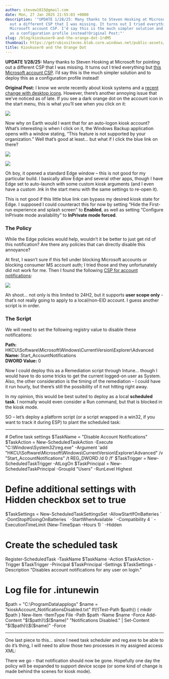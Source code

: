 ```yaml
---
author: stevew1015@gmail.com
date: Mon, 27 Jan 2025 21:55:03 +0000
description: '"UPDATE 1/28/25: Many thanks to Steven Hosking at Microsoft for pointing
  out a different CSP that I was missing. It turns out I tried everything but this
  Microsoft account CSP. I’d say this is the much simpler solution and to deploy this
  as a configuration profile instead!Original Post:"'
slug: /blog/kioskuser0-and-the-orange-dot-1rdM5
thumbnail: https://getrubixsitecms.blob.core.windows.net/public-assets/content/v1/logo512.png
title: Kioskuser0 and the Orange Dot
---
```


**UPDATE 1/28/25:** Many thanks to Steven Hosking at Microsoft for pointing out a different CSP that I was missing. It turns out I tried everything but [this Microsoft account CSP](https://learn.microsoft.com/en-au/windows/client-management/mdm/policy-csp-LocalPoliciesSecurityOptions#accounts_blockmicrosoftaccounts). I’d say this is the much simpler solution and to deploy this as a configuration profile instead!

**Original Post:** I know we wrote recently about kiosk systems and a [recent change with desktop icons](https://www.getrubix.com/blog/so-along-kiosk-desktop-icons). However, there’s another annoying issue that we’ve noticed as of late. If you see a dark orange dot on the account icon in the start menu, this is what you’ll see when you click on it:

![](https://getrubixsitecms.blob.core.windows.net/public-assets/content/v1/5dd365a31aa1fd743bc30b8e/99d1d9b0-77d3-4368-9a7c-7f193dfce429/accountnotice1.png)

Now why on Earth would I want that for an auto-logon kiosk account? What’s interesting is when I click on it, the Windows Backup application opens with a window stating, “This feature is not supported by your organization.” Well that’s good at least… but what if I click the blue link on there?

![](https://getrubixsitecms.blob.core.windows.net/public-assets/content/v1/5dd365a31aa1fd743bc30b8e/5f3f6e93-fb74-4de4-ac9a-19d25651bbaa/accountnotice2.png)

![](https://getrubixsitecms.blob.core.windows.net/public-assets/content/v1/5dd365a31aa1fd743bc30b8e/31ca452b-581b-4d7a-84e6-a2bfbf710a11/accountnotice3.png)

Oh boy, it opened a standard Edge window – this is not good for my particular build. I basically allow Edge and several other apps, though I have Edge set to auto-launch with some custom kiosk arguments (and I even have a custom .lnk in the start menu with the same settings to re-open it).

This is not good if this little blue link can bypass my desired kiosk state for Edge. I supposed I could counteract this for now by setting “Hide the First-run experience and splash screen” to **Enabled**, as well as setting “Configure InPrivate mode availability” to **InPrivate mode forced**.

### **The Policy**

While the Edge policies would help, wouldn’t it be better to just get rid of this notification? Are there any policies that can directly disable this annoyance?

At first, I wasn’t sure if this fell under blocking Microsoft accounts or blocking consumer MS account auth; I tried those and they unfortunately did not work for me. Then I found the following [CSP for account notifications](https://learn.microsoft.com/en-us/windows/client-management/mdm/policy-csp-notifications#disableaccountnotifications):

![](https://getrubixsitecms.blob.core.windows.net/public-assets/content/v1/5dd365a31aa1fd743bc30b8e/4bd6447f-d654-44f9-80e4-cd065455099b/accountnotice4.png)

Ah shoot… not only is this limited to 24H2, but it supports **user scope only** - that’s not really going to apply to a local/non-EID account. I guess another script is in order.

### **The Script**

We will need to set the following registry value to disable these notifications:

**Path:** HKCU\\Software\\Microsoft\\Windows\\CurrentVersion\\Explorer\\Advanced  
**Name:** Start\_AccountNotifications  
**DWORD Value:** 0

Now I could deploy this as a Remediation script through Intune… though I would have to do some tricks to get the current logged-on user as System. Also, the other consideration is the timing of the remediation – I could have it run hourly, but there’s still the possibility of it not hitting right away.

In my opinion, this would be best suited to deploy as a local **scheduled task**. I normally would even consider a Run command, but that is blocked in the kiosk mode.

SO – let’s deploy a platform script (or a script wrapped in a win32, if you want to track it during ESP) to plant the scheduled task:

* * *

\# Define task settings
$TaskName = "Disable Account Notifications"
$TaskAction = New-ScheduledTaskAction -Execute "C:\\Windows\\System32\\reg.exe" -Argument 'add "HKCU\\Software\\Microsoft\\Windows\\CurrentVersion\\Explorer\\Advanced" /v "Start\_AccountNotifications" /t REG\_DWORD /d 0 /f'
$TaskTrigger = New-ScheduledTaskTrigger -AtLogOn
$TaskPrincipal = New-ScheduledTaskPrincipal -GroupId "Users" -RunLevel Highest

# Define additional settings with Hidden checkbox set to true
$TaskSettings = New-ScheduledTaskSettingsSet -AllowStartIfOnBatteries \`
-DontStopIfGoingOnBatteries \`
-StartWhenAvailable \`
-Compatibility 4 \`
-ExecutionTimeLimit (New-TimeSpan -Hours 1) \`
-Hidden

# Create the scheduled task
Register-ScheduledTask -TaskName $TaskName -Action $TaskAction -Trigger $TaskTrigger -Principal $TaskPrincipal -Settings $TaskSettings -Description "Disables account notifications for any user on login."

# Log file for .intunewin
$path = "C:\\ProgramData\\applogs"
$name = "kioskAccount\_NotificationsDisabled.txt"
If(!(Test-Path $path)) {
    mkdir $path
}
New-Item -ItemType File -Path $path -Name $name -Force
Add-Content "$($path)\\$($name)" "Notifications Disabled." | Set-Content "$($path)\\$($name)" -Force 

* * *

One last piece to this… since I need task scheduler and reg.exe to be able to do it’s thing, I will need to allow those two processes in my assigned access XML:

<AllowedApps>
      <App DesktopAppPath="C:\\Windows\\System32\\schtasks.exe />
      <App DesktopAppPath="C:\\Windows\\System32\\reg.exe />

There we go - that notification should now be gone. Hopefully one day the policy will be expanded to support device scope (or some kind of change is made behind the scenes for kiosk mode).
